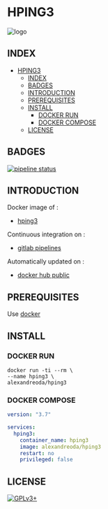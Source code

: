 # HPING3

![logo](https://assets.gitlab-static.net/uploads/-/system/project/avatar/17010800/hping3.jpg)

## INDEX

- [HPING3](#hping3)
  - [INDEX](#index)
  - [BADGES](#badges)
  - [INTRODUCTION](#introduction)
  - [PREREQUISITES](#prerequisites)
  - [INSTALL](#install)
    - [DOCKER RUN](#docker-run)
    - [DOCKER COMPOSE](#docker-compose)
  - [LICENSE](#license)

## BADGES

[![pipeline status](https://gitlab.com/oda-alexandre/hping3/badges/master/pipeline.svg)](https://gitlab.com/oda-alexandre/HPING3/commits/master)

## INTRODUCTION

Docker image of :

- [hping3](https://tools.kali.org/information-gathering/hping3)

Continuous integration on :

- [gitlab pipelines](https://gitlab.com/oda-alexandre/hping3/pipelines)

Automatically updated on :

- [docker hub public](https://hub.docker.com/r/alexandreoda/hping3)

## PREREQUISITES

Use [docker](https://www.docker.com)

## INSTALL

### DOCKER RUN

```\
docker run -ti --rm \
--name hping3 \
alexandreoda/hping3
```

### DOCKER COMPOSE

```yml
version: "3.7"

services:
  hping3:
    container_name: hping3
    image: alexandreoda/hping3
    restart: no
    privileged: false
```

## LICENSE

[![GPLv3+](http://gplv3.fsf.org/gplv3-127x51.png)](https://gitlab.com/oda-alexandre/hping3/blob/master/LICENSE)
